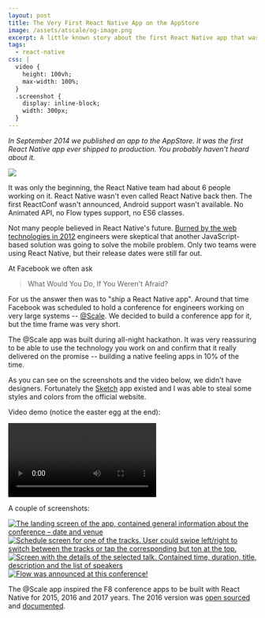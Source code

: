 ```yaml
---
layout: post
title: The Very First React Native App on the AppStore
image: /assets/atscale/og-image.png
excerpt: A little known story about the first React Native app that was published on the AppStore.
tags:
  - react-native
css: |
  video {
    height: 100vh;
    max-width: 100%;
  }
  .screenshot {
    display: inline-block;
    width: 300px;
  }
---
```


_In September 2014 we published an app to the AppStore. It was the first React Native app ever shipped to production. You probably haven't heard about it._

<img src="/assets/atscale/og-image.png">

It was only the beginning, the React Native team had about 6 people working on it. React Native wasn't even called React Native back then. The first ReactConf wasn't announced, Android support wasn't available. No Animated API, no Flow types support, no ES6 classes.

Not many people believed in React Native's future. [Burned by the web technologies in 2012](https://techcrunch.com/2012/09/11/mark-zuckerberg-our-biggest-mistake-with-mobile-was-betting-too-much-on-html5/) engineers were skeptical that another JavaScript-based solution was going to solve the mobile problem. Only two teams were using React Native, but their release dates were still far out.

At Facebook we often ask

> What Would You Do, If You Weren't Afraid?

For us the answer then was to "ship a React Native app". Around that time Facebook was scheduled to hold a conference for engineers working on very large systems -- [@Scale](https://atscaleconference.com/). We decided to build a conference app for it, but the time frame was very short.

The @Scale app was built during all-night hackathon. It was very reassuring to be able to use the technology you work on and confirm that it really delivered on the promise -- building a native feeling apps in 10% of the time.

As you can see on the screenshots and the video below, we didn't have designers. Fortunately the [Sketch](https://www.sketchapp.com/) app existed and I was able to steal some styles and colors from the official website.

Video demo (notice the easter egg at the end):

<video controls>
  <source src="/assets/atscale/demo.mp4" type="video/mp4">
</video>

A couple of screenshots:

<a href="/assets/atscale/screen01.png">
  <img class="screenshot" src="/assets/atscale/screen01.png" alt="The landing screen of the app, contained general information about the conference – date and venue">
</a>
<a href="/assets/atscale/screen02.png">
  <img class="screenshot" src="/assets/atscale/screen02.png" alt="Schedule screen for one of the tracks. User could swipe left/right to switch between the tracks or tap the corresponding but
ton at the top."></a>
<a href="/assets/atscale/screen03.png">
  <img class="screenshot" src="/assets/atscale/screen03.png" alt="Screen with the details of the selected talk. Contained time, duration, title, description and the list of speakers">
</a>
<a href="/assets/atscale/screen04.png">
  <img class="screenshot" src="/assets/atscale/screen04.png" alt="Flow was announced at this conference!">
</a>

The @Scale app inspired the F8 conference apps to be built with React Native for 2015, 2016 and 2017 years. The 2016 version was [open sourced](https://github.com/fbsamples/f8app) and [documented](http://makeitopen.com/).
